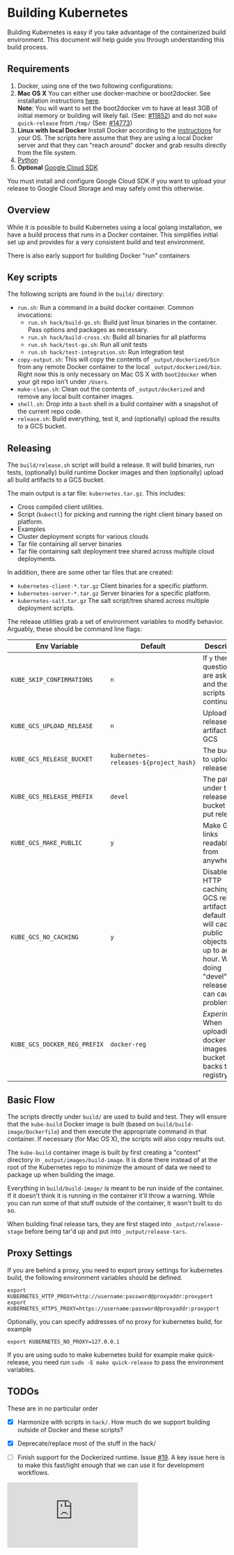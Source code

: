 # Building Kubernetes

Building Kubernetes is easy if you take advantage of the containerized build environment. This document will help guide you through understanding this build process.

## Requirements

1. Docker, using one of the two following configurations:
  1. **Mac OS X** You can either use docker-machine or boot2docker. See installation instructions [here](https://docs.docker.com/installation/mac/).  
     **Note**: You will want to set the boot2docker vm to have at least 3GB of initial memory or building will likely fail. (See: [#11852]( http://issue.k8s.io/11852)) and do not `make quick-release` from `/tmp/` (See: [#14773]( https://github.com/kubernetes/kubernetes/issues/14773))
  2. **Linux with local Docker**  Install Docker according to the [instructions](https://docs.docker.com/installation/#installation) for your OS.  The scripts here assume that they are using a local Docker server and that they can "reach around" docker and grab results directly from the file system.
2. [Python](https://www.python.org)
3. **Optional** [Google Cloud SDK](https://developers.google.com/cloud/sdk/)

You must install and configure Google Cloud SDK if you want to upload your release to Google Cloud Storage and may safely omit this otherwise.

## Overview

While it is possible to build Kubernetes using a local golang installation, we have a build process that runs in a Docker container.  This simplifies initial set up and provides for a very consistent build and test environment.

There is also early support for building Docker "run" containers

## Key scripts

The following scripts are found in the `build/` directory:

* `run.sh`: Run a command in a build docker container.  Common invocations:
  *  `run.sh hack/build-go.sh`: Build just linux binaries in the container.  Pass options and packages as necessary.
  *  `run.sh hack/build-cross.sh`: Build all binaries for all platforms
  *  `run.sh hack/test-go.sh`: Run all unit tests
  *  `run.sh hack/test-integration.sh`: Run integration test
* `copy-output.sh`: This will copy the contents of `_output/dockerized/bin` from any remote Docker container to the local `_output/dockerized/bin`.  Right now this is only necessary on Mac OS X with `boot2docker` when your git repo isn't under `/Users`.
* `make-clean.sh`: Clean out the contents of `_output/dockerized` and remove any local built container images.
* `shell.sh`: Drop into a `bash` shell in a build container with a snapshot of the current repo code.
* `release.sh`: Build everything, test it, and (optionally) upload the results to a GCS bucket.

## Releasing

The `build/release.sh` script will build a release.  It will build binaries, run tests, (optionally) build runtime Docker images and then (optionally) upload all build artifacts to a GCS bucket.

The main output is a tar file: `kubernetes.tar.gz`.  This includes:
* Cross compiled client utilities.
* Script (`kubectl`) for picking and running the right client binary based on platform.
* Examples
* Cluster deployment scripts for various clouds
* Tar file containing all server binaries
* Tar file containing salt deployment tree shared across multiple cloud deployments.

In addition, there are some other tar files that are created:
* `kubernetes-client-*.tar.gz` Client binaries for a specific platform.
* `kubernetes-server-*.tar.gz` Server binaries for a specific platform.
* `kubernetes-salt.tar.gz` The salt script/tree shared across multiple deployment scripts.

The release utilities grab a set of environment variables to modify behavior.  Arguably, these should be command line flags:

Env Variable | Default | Description
-------------|---------|------------
`KUBE_SKIP_CONFIRMATIONS` | `n` | If `y` then no questions are asked and the scripts just continue.
`KUBE_GCS_UPLOAD_RELEASE` | `n` | Upload release artifacts to GCS
`KUBE_GCS_RELEASE_BUCKET` | `kubernetes-releases-${project_hash}` | The bucket to upload releases to
`KUBE_GCS_RELEASE_PREFIX` | `devel` | The path under the release bucket to put releases
`KUBE_GCS_MAKE_PUBLIC` | `y` | Make GCS links readable from anywhere
`KUBE_GCS_NO_CACHING` | `y` | Disable HTTP caching of GCS release artifacts.  By default GCS will cache public objects for up to an hour.  When doing "devel" releases this can cause problems.
`KUBE_GCS_DOCKER_REG_PREFIX` | `docker-reg` | *Experimental* When uploading docker images, the bucket that backs the registry.

## Basic Flow

The scripts directly under `build/` are used to build and test.  They will ensure that the `kube-build` Docker image is built (based on `build/build-image/Dockerfile`) and then execute the appropriate command in that container.  If necessary (for Mac OS X), the scripts will also copy results out.

The `kube-build` container image is built by first creating a "context" directory in `_output/images/build-image`.  It is done there instead of at the root of the Kubernetes repo to minimize the amount of data we need to package up when building the image.

Everything in `build/build-image/` is meant to be run inside of the container.  If it doesn't think it is running in the container it'll throw a warning.  While you can run some of that stuff outside of the container, it wasn't built to do so.

When building final release tars, they are first staged into `_output/release-stage` before being tar'd up and put into `_output/release-tars`.

## Proxy Settings


If you are behind a proxy, you need to export proxy settings for kubernetes build, the following environment variables should be defined.

```
export KUBERNETES_HTTP_PROXY=http://username:password@proxyaddr:proxyport
export KUBERNETES_HTTPS_PROXY=https://username:password@proxyaddr:proxyport
```

Optionally, you can specify addresses of no proxy for kubernetes build, for example

```
export KUBERNETES_NO_PROXY=127.0.0.1
```

If you are using sudo to make kubernetes build for example make quick-release, you need run `sudo -E make quick-release` to pass the environment variables.

## TODOs

These are in no particular order

* [X] Harmonize with scripts in `hack/`.  How much do we support building outside of Docker and these scripts?
* [X] Deprecate/replace most of the stuff in the hack/
* [ ] Finish support for the Dockerized runtime. Issue [#19](http://issue.k8s.io/19).  A key issue here is to make this fast/light enough that we can use it for development workflows.


[![Analytics](https://kubernetes-site.appspot.com/UA-36037335-10/GitHub/build/README.md?pixel)]()
